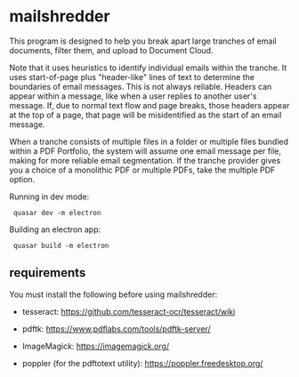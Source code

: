 # mailshredder

This program is designed to help you break apart large tranches of email documents, filter them, and upload to Document Cloud.

Note that it uses heuristics to identify individual emails within the tranche.  It uses start-of-page plus "header-like" lines
of text to determine the boundaries of email messages.  This is not always reliable.  Headers can appear within a message,
like when a user replies to another user's message.  If, due to normal text flow and page breaks, those headers appear at the
top of a page, that page will be misidentified as the start of an email message.

When a tranche consists of multiple files in a folder or multiple files bundled within a PDF Portfolio, the system will
assume one email message per file, making for more reliable email segmentation.  If the tranche provider gives you a choice
of a monolithic PDF or multiple PDFs, take the multiple PDF option.

Running in dev mode:

```
 quasar dev -m electron
```

Building an electron app:

```
 quasar build -m electron
```


## requirements

You must install the following before using mailshredder:

* tesseract: https://github.com/tesseract-ocr/tesseract/wiki

* pdftk: https://www.pdflabs.com/tools/pdftk-server/

* ImageMagick: https://imagemagick.org/

* poppler (for the pdftotext utility): https://poppler.freedesktop.org/
